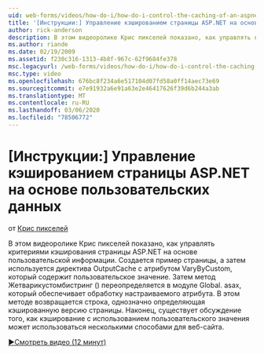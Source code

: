 ```yaml
---
uid: web-forms/videos/how-do-i/how-do-i-control-the-caching-of-an-aspnet-page-based-upon-custom-information
title: '[Инструкции:] Управление кэшированием страницы ASP.NET на основе пользовательской информации | Документация Майкрософт'
author: rick-anderson
description: В этом видеоролике Крис пикселей показано, как управлять критериями кэширования страницы ASP.NET на основе пользовательской информации. Создается пример страницы, а затем O...
ms.author: riande
ms.date: 02/19/2009
ms.assetid: f230c316-1313-4b8f-967c-62f9684fe378
msc.legacyurl: /web-forms/videos/how-do-i/how-do-i-control-the-caching-of-an-aspnet-page-based-upon-custom-information
msc.type: video
ms.openlocfilehash: 676bc8f234a6e517104d07fd58a0ff14aec73e69
ms.sourcegitcommit: e7e91932a6e91a63e2e46417626f39d6b244a3ab
ms.translationtype: MT
ms.contentlocale: ru-RU
ms.lasthandoff: 03/06/2020
ms.locfileid: "78506772"
---
```

# <a name="how-do-i-control-the-caching-of-an-aspnet-page-based-upon-custom-information"></a>[Инструкции:] Управление кэшированием страницы ASP.NET на основе пользовательских данных

от [Крис пикселей](https://twitter.com/chrispels)

В этом видеоролике Крис пикселей показано, как управлять критериями кэширования страницы ASP.NET на основе пользовательской информации. Создается пример страницы, а затем используется директива OutputCache с атрибутом VaryByCustom, который содержит пользовательское значение. Затем метод Жетварикустомбистринг () переопределяется в модуле Global. asax, который обеспечивает обработку настраиваемого атрибута. В этом методе возвращается строка, однозначно определяющая кэшированную версию страницы. Наконец, существует обсуждение того, как кэширование с использованием пользовательского значения может использоваться несколькими способами для веб-сайта.

[&#9654;Смотреть видео (12 минут)](https://channel9.msdn.com/Blogs/ASP-NET-Site-Videos/how-do-i-control-the-caching-of-an-aspnet-page-based-upon-custom-information)
